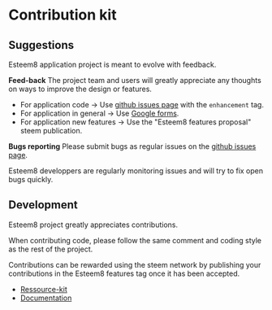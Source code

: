 # Contribution kit

## Suggestions

Esteem8 application project is meant to evolve with feedback.

**Feed-back**
The project team and users will greatly appreciate any thoughts on ways to improve the design or features.

* For application code -> Use [github issues page](https://github.com/esteem8app/esteem8app.github.io/issues) with the `enhancement` tag.
* For application in general -> Use [Google forms](https://goo.gl/6a99QQ).
* For application new features -> Use the "Esteem8 features proposal" steem publication.

**Bugs reporting**
Please submit bugs as regular issues on the [github issues page](https://github.com/esteem8app/esteem8app.github.io/issues).

Esteem8 developpers are regularly monitoring issues and will try to fix open bugs quickly.

## Development

Esteem8 project greatly appreciates contributions.

When contributing code, please follow the same comment and coding style as the rest of the project.

Contributions can be rewarded using the steem network by publishing your contributions in the Esteem8 features tag once it has been accepted.

* [Ressource-kit](https://github.com/esteem8app/esteem8app.github.io/blob/master/docs/contributing-kit/Ressource-kit.md)
* [Documentation](https://github.com/esteem8app/esteem8app.github.io/blob/master/docs/contributing-kit/Documentation.md)
